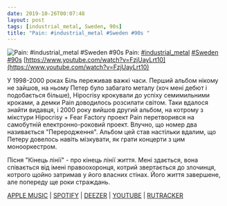 ```yaml
---
date: 2019-10-26T00:07:48
layout: post
tags: [industrial_metal, Sweden, 90s]
title: "Pain: #industrial_metal #Sweden #90s "
---
```

![Pain: #industrial_metal #Sweden #90s ](https://i.ytimg.com/vi/FzjUayLrt10/hqdefault.jpg)
Pain: [#industrial_metal](/tags/#industrial_metal) [#Sweden](/tags/#Sweden) [#90s](/tags/#90s) [https://www.youtube.com/watch?v=FzjUayLrt10](https://www.youtube.com/watch?v=FzjUayLrt10)

У 1998-2000 роках Біль переживав важкі часи. Перший альбом нікому не зайшов, на ньому Петер було забагато металу (хоч мені дебют і подобається більше), Hipocrisy крокували до успіху семимильними кроками, а демки Pain доводилось розсилати світом. Таки вдалося знайти видавця, і 2000 року вийшов другий альбом, на котрому з мікстури Hipocrisy + Fear Factory проект Pain перетворився на самобутній електронно-роковий проект. Влучно, що номер два називається &quot;Переродження&quot;. Альбом цей став настільки вдалим, що Петеру довелось навіть мізкувати, як грати концерти з цим монооркестром.

Пісня &quot;Кінець лінії&quot; - про кінець лінії життя. Мені здається, вона співається від імені правоохоронця, котрий звертається до злочинця, котрого щойно затримав у його власних стінах. Його життя завершене, але попереду ще роки страждань.

[APPLE MUSIC](https://music.apple.com/ru/album/rebirth/1442652445) \| [SPOTIFY](https://open.spotify.com/album/1CThwFm5smJHLmHflckMkD) \| [DEEZER](https://www.deezer.com/album/12260224?utm_source=deezer&amp;utm_content=album-12260224&amp;utm_term=1601611822_1572037599&amp;utm_medium=web) \| [YOUTUBE](https://www.youtube.com/playlist?list=OLAK5uy_mdTipg8MZztp3uS7CLN3ykrKy0NxcUAvE) \| [RUTRACKER](https://rutracker.org/forum/viewtopic.php?t=3979386)